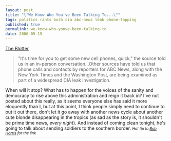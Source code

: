 ```yaml
---
layout: post
title: "\"We Know Who You've Been Talking To...\""
tags: politics rants bush cia abc-news leak phone-tapping
published: true
permalink: we-know-who-youve-been-talking-to
date: 2006-05-15
---
```


<a href="http://blogs.abcnews.com/theblotter/2006/05/federal_source_.html">The Blotter</a>
<blockquote>"It's time for you to get some new cell phones, quick," the source told us in an in-person conversation...Other sources have told us that phone calls and contacts by reporters for ABC News, along with the New York Times and the Washington Post, are being examined as part of a widespread CIA leak investigation.</blockquote>
When will it stop?  What has to happen for the voices of the sanity and democracy to rise above this administration and reign it back in?  
I've not posted about this really, as it seems everyone else has said it more eloquently than I, but at this point, I think people simply need to continue to put it out there, don't let it go away with another news cycle about another cute blonde disappearing in the tropics (as sad as the story is, it shouldn't be prime time news, <em>every night</em>).
And instead of coming clean tonight, he's going to talk about sending soldiers to the southern border.  
<em><small>Hat tip to <a href="http://www.bobharris.com/content/view/929/">Bob Harris</a> for the link</small></em>
